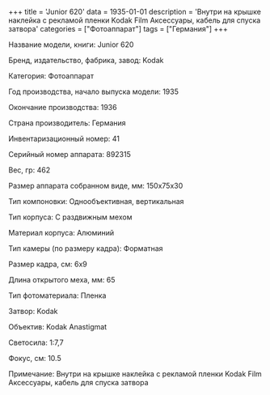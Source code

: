 +++
title = 'Junior 620'
data = 1935-01-01
description = 'Внутри на крышке наклейка с рекламой пленки Kodak Film  Аксессуары, кабель для спуска затвора'
categories = ["Фотоаппарат"]
tags = ["Германия"]
+++

Название модели, книги: Junior 620

Бренд, издательство, фабрика, завод: Kodak

Категория: Фотоаппарат

Год производства, начало выпуска модели: 1935

Окончание производства: 1936

Страна производитель: Германия

Инвентаризационный номер: 41

Серийный номер аппарата: 892315

Вес, гр: 462

Размер аппарата  собранном виде, мм: 150x75x30

Тип компоновки: Однообъективная, вертикальная

Тип корпуса: С раздвижным мехом

Материал корпуса: Алюминий

Тип камеры (по размеру кадра): Форматная

Размер кадра, см: 6х9

Длина открытого меха, мм: 65

Тип фотоматериала: Пленка

Затвор: Kodak

Объектив: Kodak Anastigmat

Светосила: 1:7,7

Фокус, см: 10.5

Примечание: Внутри на крышке наклейка с рекламой пленки Kodak Film 
Аксессуары, кабель для спуска затвора

